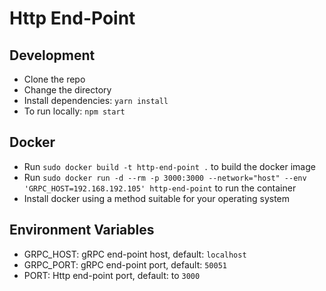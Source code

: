# Http End-Point

## Development 

* Clone the repo
* Change the directory
* Install dependencies: `yarn install`
* To run locally: `npm start`

## Docker

* Run `sudo docker build -t http-end-point .` to build the docker image
* Run `sudo docker run -d --rm -p 3000:3000 --network="host" --env 'GRPC_HOST=192.168.192.105' http-end-point` to run the container
* Install docker using a method suitable for your operating system

## Environment Variables

* GRPC_HOST: gRPC end-point host, default: `localhost`
* GRPC_PORT: gRPC end-point port, default: `50051`
* PORT: Http end-point port, default: to `3000`
